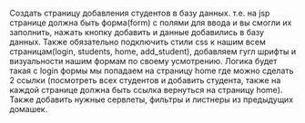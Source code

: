 Создать страницу добавления студентов в базу данных.
т.е. на jsp странице должна быть форма(form) с полями для ввода и вы смогли их заполнить, нажать кнопку добавить
и данные добавились в базу данных.
Также обязательно подключить стили css к нашим всем страницам(login, students, home, add_student), добавляем
гугл шрифты и визуальности нашим формам по своему усмотрению.
Логика будет такая с login формы мы попадаем на страницу home где можно сделать 2 ссылки
(посмотреть всех студентов и добавить студента, также на каждой странице должна быть ссылка вернуться на страницу home).
Также добавить нужные сервлеты, фильтры и листнеры из предыдущих домашек.